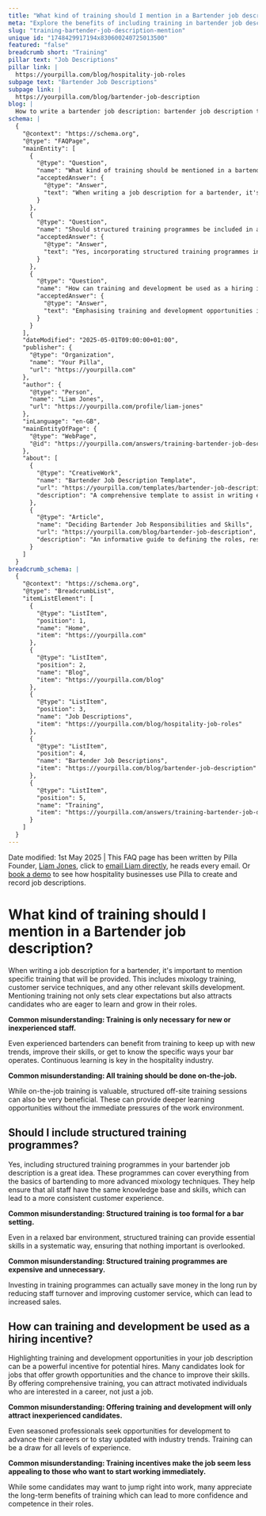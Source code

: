 ```yaml
---
title: "What kind of training should I mention in a Bartender job description?"
meta: "Explore the benefits of including training in bartender job descriptions, from mixology to customer service, to attract and develop skilled staff."
slug: "training-bartender-job-description-mention"
unique id: "1748429917194x830600240725013500"
featured: "false"
breadcrumb short: "Training"
pillar text: "Job Descriptions"
pillar link: |
  https://yourpilla.com/blog/hospitality-job-roles
subpage text: "Bartender Job Descriptions"
subpage link: |
  https://yourpilla.com/blog/bartender-job-description
blog: |
  How to write a bartender job description: bartender job description template included.
schema: |
  {
    "@context": "https://schema.org",
    "@type": "FAQPage",
    "mainEntity": [
      {
        "@type": "Question",
        "name": "What kind of training should be mentioned in a bartender job description?",
        "acceptedAnswer": {
          "@type": "Answer",
          "text": "When writing a job description for a bartender, it's important to include details about the specific training that will be provided. This may encompass mixology courses, customer service training, and additional skill development opportunities. Highlighting this training is crucial as it sets clear expectations and attracts candidates who are keen to learn and enhance their skills within the hospitality industry."
        }
      },
      {
        "@type": "Question",
        "name": "Should structured training programmes be included in a bartender job description?",
        "acceptedAnswer": {
          "@type": "Answer",
          "text": "Yes, incorporating structured training programmes in a bartender job description is beneficial. These programmes can range from basic bartending skills to advanced mixology training. They ensure that all team members receive consistent and comprehensive training, which helps maintain a uniform standard of customer service across the bar."
        }
      },
      {
        "@type": "Question",
        "name": "How can training and development be used as a hiring incentive in bartender job descriptions?",
        "acceptedAnswer": {
          "@type": "Answer",
          "text": "Emphasising training and development opportunities in a job description can serve as a potent hiring incentive. Offering robust training programmes appeals to candidates looking for career advancement and skill enhancement. This approach can attract a diverse pool of applicants, from newcomers desiring thorough training to experienced professionals seeking knowledge updates and career growth."
        }
      }
    ],
    "dateModified": "2025-05-01T09:00:00+01:00",
    "publisher": {
      "@type": "Organization",
      "name": "Your Pilla",
      "url": "https://yourpilla.com"
    },
    "author": {
      "@type": "Person",
      "name": "Liam Jones",
      "url": "https://yourpilla.com/profile/liam-jones"
    },
    "inLanguage": "en-GB",
    "mainEntityOfPage": {
      "@type": "WebPage",
      "@id": "https://yourpilla.com/answers/training-bartender-job-description-mention"
    },
    "about": [
      {
        "@type": "CreativeWork",
        "name": "Bartender Job Description Template",
        "url": "https://yourpilla.com/templates/bartender-job-description",
        "description": "A comprehensive template to assist in writing effective and clear job descriptions for bartenders, outlining necessary skills and responsibilities."
      },
      {
        "@type": "Article",
        "name": "Deciding Bartender Job Responsibilities and Skills",
        "url": "https://yourpilla.com/blog/bartender-job-description",
        "description": "An informative guide to defining the roles, responsibilities, and required skills for bartenders to ensure effective hiring."
      }
    ]
  }
breadcrumb_schema: |
  {
    "@context": "https://schema.org",
    "@type": "BreadcrumbList",
    "itemListElement": [
      {
        "@type": "ListItem",
        "position": 1,
        "name": "Home",
        "item": "https://yourpilla.com"
      },
      {
        "@type": "ListItem",
        "position": 2,
        "name": "Blog",
        "item": "https://yourpilla.com/blog"
      },
      {
        "@type": "ListItem",
        "position": 3,
        "name": "Job Descriptions",
        "item": "https://yourpilla.com/blog/hospitality-job-roles"
      },
      {
        "@type": "ListItem",
        "position": 4,
        "name": "Bartender Job Descriptions",
        "item": "https://yourpilla.com/blog/bartender-job-description"
      },
      {
        "@type": "ListItem",
        "position": 5,
        "name": "Training",
        "item": "https://yourpilla.com/answers/training-bartender-job-description-mention"
      }
    ]
  }
---
```


Date modified: 1st May 2025 | This FAQ page has been written by Pilla Founder, [Liam Jones](https://yourpilla.com/profile/liam-jones), click to [email Liam directly](https://mailto:liam@yourpilla.com), he reads every email. Or [book a demo](https://calendly.com/pilla/demo) to see how hospitality businesses use Pilla to create and record job descriptions.

# What kind of training should I mention in a Bartender job description?

When writing a job description for a bartender, it's important to mention specific training that will be provided. This includes mixology training, customer service techniques, and any other relevant skills development. Mentioning training not only sets clear expectations but also attracts candidates who are eager to learn and grow in their roles.

**Common misunderstanding: Training is only necessary for new or inexperienced staff.**

Even experienced bartenders can benefit from training to keep up with new trends, improve their skills, or get to know the specific ways your bar operates. Continuous learning is key in the hospitality industry.

**Common misunderstanding: All training should be done on-the-job.**

While on-the-job training is valuable, structured off-site training sessions can also be very beneficial. These can provide deeper learning opportunities without the immediate pressures of the work environment.

## Should I include structured training programmes?

Yes, including structured training programmes in your bartender job description is a great idea. These programmes can cover everything from the basics of bartending to more advanced mixology techniques. They help ensure that all staff have the same knowledge base and skills, which can lead to a more consistent customer experience.

**Common misunderstanding: Structured training is too formal for a bar setting.**

Even in a relaxed bar environment, structured training can provide essential skills in a systematic way, ensuring that nothing important is overlooked.

**Common misunderstanding: Structured training programmes are expensive and unnecessary.**

Investing in training programmes can actually save money in the long run by reducing staff turnover and improving customer service, which can lead to increased sales.

## How can training and development be used as a hiring incentive?

Highlighting training and development opportunities in your job description can be a powerful incentive for potential hires. Many candidates look for jobs that offer growth opportunities and the chance to improve their skills. By offering comprehensive training, you can attract motivated individuals who are interested in a career, not just a job.

**Common misunderstanding: Offering training and development will only attract inexperienced candidates.**

Even seasoned professionals seek opportunities for development to advance their careers or to stay updated with industry trends. Training can be a draw for all levels of experience.

**Common misunderstanding: Training incentives make the job seem less appealing to those who want to start working immediately.**

While some candidates may want to jump right into work, many appreciate the long-term benefits of training which can lead to more confidence and competence in their roles.